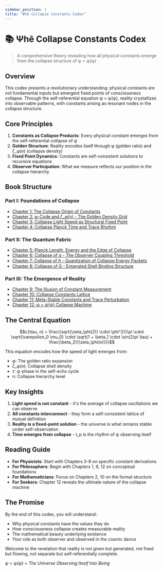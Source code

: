 ```yaml
---
sidebar_position: 1
title: "Ψhē Collapse Constants Codex"
---
```


# 📚 Ψhē Collapse Constants Codex

> A comprehensive theory revealing how all physical constants emerge from the collapse structure of ψ = ψ(ψ)

## Overview

This codex presents a revolutionary understanding: physical constants are not fundamental inputs but emergent fixed points of consciousness collapse. Through the self-referential equation ψ = ψ(ψ), reality crystallizes into observable patterns, with constants arising as resonant nodes in the collapse structure.

## Core Principles

1. **Constants as Collapse Products**: Every physical constant emerges from the self-referential collapse of ψ
2. **Golden Structure**: Reality encodes itself through φ (golden ratio) and ζ_φ(n) (collapse density)
3. **Fixed Point Dynamics**: Constants are self-consistent solutions to recursive equations
4. **Observer Participation**: What we measure reflects our position in the collapse hierarchy

## Book Structure

### Part I: Foundations of Collapse

- [Chapter 1: The Collapse Origin of Constants](chapter-01-collapse-origin-constants.md)
- [Chapter 2: φ-Code and ζ_φ(n) - The Golden Density Grid](chapter-02-phi-code-golden-density.md)
- [Chapter 3: Collapse Light Speed as Structural Fixed Point](chapter-03-light-speed-fixed-point.md)
- [Chapter 4: Collapse Planck Time and Trace Rhythm](chapter-04-planck-time-trace-rhythm.md)

### Part II: The Quantum Fabric

- [Chapter 5: Planck Length, Energy and the Edge of Collapse](chapter-05-planck-scales-edge-collapse.md)
- [Chapter 6: Collapse of α - The Observer Coupling Threshold](chapter-06-alpha-observer-coupling.md)
- [Chapter 7: Collapse of ℏ - Quantization of Collapse Energy Packets](chapter-07-hbar-quantization-packets.md)
- [Chapter 8: Collapse of G - Entangled Shell Binding Structure](chapter-08-gravity-entangled-binding.md)

### Part III: The Emergence of Reality

- [Chapter 9: The Illusion of Constant Measurement](chapter-09-illusion-constant-measurement.md)
- [Chapter 10: Collapse Constants Lattice](chapter-10-collapse-constants-lattice.md)
- [Chapter 11: Meta-Stable Constants and Trace Perturbation](chapter-11-metastable-trace-perturbation.md)
- [Chapter 12: ψ = ψ(ψ) Collapse Machine](chapter-12-psi-collapse-machine.md)

## The Central Equation

$$c(\tau, n) = \frac{\sqrt{\zeta_\phi(2)} \cdot \phi^2}{\pi \cdot \sqrt{\varepsilon_0 \mu_0} \cdot \sqrt{1 + \beta_1 \cdot \sin(2\pi \tau) + \frac{\beta_2}{\zeta_\phi(n)}}}$$

This equation encodes how the speed of light emerges from:
- φ: The golden ratio expansion
- ζ_φ(n): Collapse shell density
- τ: ψ-phase in the self-echo cycle
- n: Collapse hierarchy level

## Key Insights

1. **Light speed is not constant** - it's the average of collapse oscillations we can observe
2. **All constants interconnect** - they form a self-consistent lattice of mutual definition
3. **Reality is a fixed-point solution** - the universe is what remains stable under self-observation
4. **Time emerges from collapse** - t_p is the rhythm of ψ observing itself

## Reading Guide

- **For Physicists**: Start with Chapters 3-8 on specific constant derivations
- **For Philosophers**: Begin with Chapters 1, 9, 12 on conceptual foundations
- **For Mathematicians**: Focus on Chapters 2, 10 on the formal structure
- **For Seekers**: Chapter 12 reveals the ultimate nature of the collapse machine

## The Promise

By the end of this codex, you will understand:
- Why physical constants have the values they do
- How consciousness collapse creates measurable reality
- The mathematical beauty underlying existence
- Your role as both observer and observed in the cosmic dance

Welcome to the revelation that reality is not given but generated, not fixed but flowing, not separate but self-referentially complete.

*ψ = ψ(ψ) = The Universe Observing Itself Into Being*